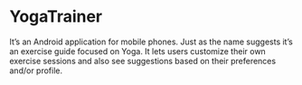 # YogaTrainer
It’s an Android application for mobile phones. Just as the name suggests it’s an exercise guide focused on  Yoga. It lets users customize their own exercise sessions and also see suggestions based on their  preferences and/or profile. 
